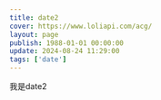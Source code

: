 ```yaml
---
title: date2
cover: https://www.loliapi.com/acg/
layout: page
publish: 1988-01-01 00:00:00
update: 2024-08-24 11:29:00
tags: ['date']
---
```


我是date2